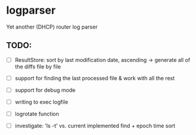 logparser
=========

Yet another (DHCP) router log parser

TODO:
-----
- [ ] ResultStore: sort by last modification date, ascending -> generate all of the diffs file by file
- [ ] support for finding the last processed file & work with all the rest
- [ ] support for debug mode
- [ ] writing to exec logfile
- [ ] logrotate function

- [ ] investigate: 'ls -t' vs. current implemented find + epoch time sort

